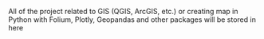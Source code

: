 All of the project related to GIS (QGIS, ArcGIS, etc.) or creating map in Python with Folium, Plotly, Geopandas and other packages will be stored in here
